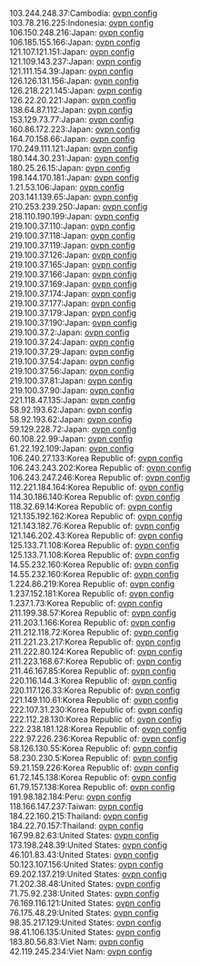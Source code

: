 103.244.248.37:Cambodia: [ovpn config](vpn/103_244_248_37.ovpn)  
103.78.216.225:Indonesia: [ovpn config](vpn/103_78_216_225.ovpn)  
106.150.248.216:Japan: [ovpn config](vpn/106_150_248_216.ovpn)  
106.185.155.166:Japan: [ovpn config](vpn/106_185_155_166.ovpn)  
121.107.121.151:Japan: [ovpn config](vpn/121_107_121_151.ovpn)  
121.109.143.237:Japan: [ovpn config](vpn/121_109_143_237.ovpn)  
121.111.154.39:Japan: [ovpn config](vpn/121_111_154_39.ovpn)  
126.126.131.156:Japan: [ovpn config](vpn/126_126_131_156.ovpn)  
126.218.221.145:Japan: [ovpn config](vpn/126_218_221_145.ovpn)  
126.22.20.221:Japan: [ovpn config](vpn/126_22_20_221.ovpn)  
138.64.87.112:Japan: [ovpn config](vpn/138_64_87_112.ovpn)  
153.129.73.77:Japan: [ovpn config](vpn/153_129_73_77.ovpn)  
160.86.172.223:Japan: [ovpn config](vpn/160_86_172_223.ovpn)  
164.70.158.66:Japan: [ovpn config](vpn/164_70_158_66.ovpn)  
170.249.111.121:Japan: [ovpn config](vpn/170_249_111_121.ovpn)  
180.144.30.231:Japan: [ovpn config](vpn/180_144_30_231.ovpn)  
180.25.26.15:Japan: [ovpn config](vpn/180_25_26_15.ovpn)  
198.144.170.181:Japan: [ovpn config](vpn/198_144_170_181.ovpn)  
1.21.53.106:Japan: [ovpn config](vpn/1_21_53_106.ovpn)  
203.141.139.65:Japan: [ovpn config](vpn/203_141_139_65.ovpn)  
210.253.239.250:Japan: [ovpn config](vpn/210_253_239_250.ovpn)  
218.110.190.199:Japan: [ovpn config](vpn/218_110_190_199.ovpn)  
219.100.37.110:Japan: [ovpn config](vpn/219_100_37_110.ovpn)  
219.100.37.118:Japan: [ovpn config](vpn/219_100_37_118.ovpn)  
219.100.37.119:Japan: [ovpn config](vpn/219_100_37_119.ovpn)  
219.100.37.126:Japan: [ovpn config](vpn/219_100_37_126.ovpn)  
219.100.37.165:Japan: [ovpn config](vpn/219_100_37_165.ovpn)  
219.100.37.166:Japan: [ovpn config](vpn/219_100_37_166.ovpn)  
219.100.37.169:Japan: [ovpn config](vpn/219_100_37_169.ovpn)  
219.100.37.174:Japan: [ovpn config](vpn/219_100_37_174.ovpn)  
219.100.37.177:Japan: [ovpn config](vpn/219_100_37_177.ovpn)  
219.100.37.179:Japan: [ovpn config](vpn/219_100_37_179.ovpn)  
219.100.37.190:Japan: [ovpn config](vpn/219_100_37_190.ovpn)  
219.100.37.2:Japan: [ovpn config](vpn/219_100_37_2.ovpn)  
219.100.37.24:Japan: [ovpn config](vpn/219_100_37_24.ovpn)  
219.100.37.29:Japan: [ovpn config](vpn/219_100_37_29.ovpn)  
219.100.37.54:Japan: [ovpn config](vpn/219_100_37_54.ovpn)  
219.100.37.56:Japan: [ovpn config](vpn/219_100_37_56.ovpn)  
219.100.37.81:Japan: [ovpn config](vpn/219_100_37_81.ovpn)  
219.100.37.90:Japan: [ovpn config](vpn/219_100_37_90.ovpn)  
221.118.47.135:Japan: [ovpn config](vpn/221_118_47_135.ovpn)  
58.92.193.62:Japan: [ovpn config](vpn/58_92_193_62.ovpn)  
58.92.193.62:Japan: [ovpn config](vpn/58_92_193_62.ovpn)  
59.129.228.72:Japan: [ovpn config](vpn/59_129_228_72.ovpn)  
60.108.22.99:Japan: [ovpn config](vpn/60_108_22_99.ovpn)  
61.22.192.109:Japan: [ovpn config](vpn/61_22_192_109.ovpn)  
106.240.27.133:Korea Republic of: [ovpn config](vpn/106_240_27_133.ovpn)  
106.243.243.202:Korea Republic of: [ovpn config](vpn/106_243_243_202.ovpn)  
106.243.247.246:Korea Republic of: [ovpn config](vpn/106_243_247_246.ovpn)  
112.221.184.164:Korea Republic of: [ovpn config](vpn/112_221_184_164.ovpn)  
114.30.186.140:Korea Republic of: [ovpn config](vpn/114_30_186_140.ovpn)  
118.32.69.14:Korea Republic of: [ovpn config](vpn/118_32_69_14.ovpn)  
121.135.192.162:Korea Republic of: [ovpn config](vpn/121_135_192_162.ovpn)  
121.143.182.76:Korea Republic of: [ovpn config](vpn/121_143_182_76.ovpn)  
121.146.202.43:Korea Republic of: [ovpn config](vpn/121_146_202_43.ovpn)  
125.133.71.108:Korea Republic of: [ovpn config](vpn/125_133_71_108.ovpn)  
125.133.71.108:Korea Republic of: [ovpn config](vpn/125_133_71_108.ovpn)  
14.55.232.160:Korea Republic of: [ovpn config](vpn/14_55_232_160.ovpn)  
14.55.232.160:Korea Republic of: [ovpn config](vpn/14_55_232_160.ovpn)  
1.224.86.219:Korea Republic of: [ovpn config](vpn/1_224_86_219.ovpn)  
1.237.152.181:Korea Republic of: [ovpn config](vpn/1_237_152_181.ovpn)  
1.237.1.73:Korea Republic of: [ovpn config](vpn/1_237_1_73.ovpn)  
211.199.38.57:Korea Republic of: [ovpn config](vpn/211_199_38_57.ovpn)  
211.203.1.166:Korea Republic of: [ovpn config](vpn/211_203_1_166.ovpn)  
211.212.118.72:Korea Republic of: [ovpn config](vpn/211_212_118_72.ovpn)  
211.221.23.217:Korea Republic of: [ovpn config](vpn/211_221_23_217.ovpn)  
211.222.80.124:Korea Republic of: [ovpn config](vpn/211_222_80_124.ovpn)  
211.223.168.67:Korea Republic of: [ovpn config](vpn/211_223_168_67.ovpn)  
211.46.167.85:Korea Republic of: [ovpn config](vpn/211_46_167_85.ovpn)  
220.116.144.3:Korea Republic of: [ovpn config](vpn/220_116_144_3.ovpn)  
220.117.126.33:Korea Republic of: [ovpn config](vpn/220_117_126_33.ovpn)  
221.149.110.61:Korea Republic of: [ovpn config](vpn/221_149_110_61.ovpn)  
222.107.31.230:Korea Republic of: [ovpn config](vpn/222_107_31_230.ovpn)  
222.112.28.130:Korea Republic of: [ovpn config](vpn/222_112_28_130.ovpn)  
222.238.181.128:Korea Republic of: [ovpn config](vpn/222_238_181_128.ovpn)  
222.97.226.236:Korea Republic of: [ovpn config](vpn/222_97_226_236.ovpn)  
58.126.130.55:Korea Republic of: [ovpn config](vpn/58_126_130_55.ovpn)  
58.230.230.5:Korea Republic of: [ovpn config](vpn/58_230_230_5.ovpn)  
59.21.159.226:Korea Republic of: [ovpn config](vpn/59_21_159_226.ovpn)  
61.72.145.138:Korea Republic of: [ovpn config](vpn/61_72_145_138.ovpn)  
61.79.157.138:Korea Republic of: [ovpn config](vpn/61_79_157_138.ovpn)  
191.98.182.184:Peru: [ovpn config](vpn/191_98_182_184.ovpn)  
118.166.147.237:Taiwan: [ovpn config](vpn/118_166_147_237.ovpn)  
184.22.160.215:Thailand: [ovpn config](vpn/184_22_160_215.ovpn)  
184.22.70.157:Thailand: [ovpn config](vpn/184_22_70_157.ovpn)  
167.99.82.63:United States: [ovpn config](vpn/167_99_82_63.ovpn)  
173.198.248.39:United States: [ovpn config](vpn/173_198_248_39.ovpn)  
46.101.83.43:United States: [ovpn config](vpn/46_101_83_43.ovpn)  
50.123.107.156:United States: [ovpn config](vpn/50_123_107_156.ovpn)  
69.202.137.219:United States: [ovpn config](vpn/69_202_137_219.ovpn)  
71.202.38.48:United States: [ovpn config](vpn/71_202_38_48.ovpn)  
71.75.92.238:United States: [ovpn config](vpn/71_75_92_238.ovpn)  
76.169.116.121:United States: [ovpn config](vpn/76_169_116_121.ovpn)  
76.175.48.29:United States: [ovpn config](vpn/76_175_48_29.ovpn)  
98.35.217.129:United States: [ovpn config](vpn/98_35_217_129.ovpn)  
98.41.106.135:United States: [ovpn config](vpn/98_41_106_135.ovpn)  
183.80.56.83:Viet Nam: [ovpn config](vpn/183_80_56_83.ovpn)  
42.119.245.234:Viet Nam: [ovpn config](vpn/42_119_245_234.ovpn)  
